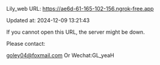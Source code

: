 Lily_web URL: https://ae6d-61-165-102-156.ngrok-free.app

Updated at: 2024-12-09 13:21:43

If you cannot open this URL, the server might be down.

Please contact: 

goley04@foxmail.com Or Wechat:GL_yeaH